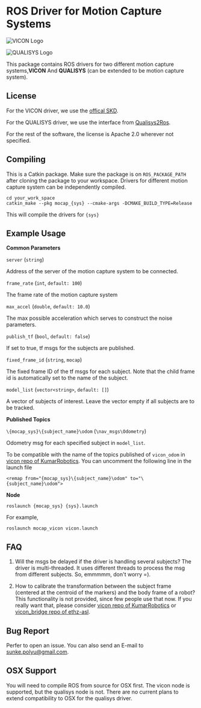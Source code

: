 # ROS Driver for Motion Capture Systems
![VICON Logo](http://www.awn.com/sites/default/files/styles/inline_medium/public/image/featured/1025139-vicon-delivers-motion-capture-innovations-siggraph-2015.jpg?itok=vsH7Prwo)

![QUALISYS Logo](http://isbs2015.sciencesconf.org/conference/isbs2015/pages/Qualisys_Logga_PMS.png)

This package contains ROS drivers for two different motion capture systems,**VICON** And **QUALISYS** (can be extended to be motion capture system).

## License
For the VICON driver, we use the [offical SKD](http://www.vicon.com/products/software/datastream-sdk).

For the QUALISYS driver, we use the interface from [Qualisys2Ros](https://github.com/omwdunkley/Qualisys2Ros).

For the rest of the software, the license is Apache 2.0 wherever not specified.

## Compiling
This is a Catkin package. Make sure the package is on `ROS_PACKAGE_PATH` after cloning the package to your workspace. Drivers for different motion capture system can be independently compiled.

```
cd your_work_space
catkin_make --pkg mocap_{sys} --cmake-args -DCMAKE_BUILD_TYPE=Release
```

This will compile the drivers for `{sys}`

## Example Usage

**Common Parameters**

`server` (`string`)

Address of the server of the motion capture system to be connected.

`frame_rate` (`int`, `default: 100`)

The frame rate of the motion capture system

`max_accel` (`double`, `default: 10.0`)

The max possible acceleration which serves to construct the noise parameters.

`publish_tf` (`bool`, `default: false`)

If set to true, tf msgs for the subjects are published.

`fixed_frame_id` (`string`, `mocap`)

The fixed frame ID of the tf msgs for each subject. Note that the child frame id is automatically set to the name of the subject.

`model_list` (`vector<string>`, `default: []`)

A vector of subjects of interest. Leave the vector empty if all subjects are to be tracked.

**Published Topics**

`\{mocap_sys}\{subject_name}\odom` (`\nav_msgs\Odometry`)

Odometry msg for each specified subject in `model_list`.

To be compatible with the name of the topics published of `vicon_odom` in [vicon repo of KumarRobotics](https://github.com/KumarRobotics/vicon). You can uncomment the following line in the launch file

`<remap from="{mocap_sys}\{subject_name}\odom" to="\{subject_name}\odom">`

**Node**

`roslaunch {mocap_sys} {sys}.launch`

For example,

`roslaunch mocap_vicon vicon.launch`

## FAQ

1. Will the msgs be delayed if the driver is handling several subjects? The driver is multi-threaded. It uses different threads to process the msg from different subjects. So, emmmmm, don't worry =).

2. How to calibrate the transformation between the subject frame (centered at the centroid of the markers) and the body frame of a robot? This functionality is not provided, since few people use that now. If you really want that, please consider [vicon repo of KumarRobotics](https://github.com/KumarRobotics/vicon) or [vicon_bridge repo of ethz-asl](https://github.com/ethz-asl/vicon_bridge).

## Bug Report

Perfer to open an issue. You can also send an E-mail to sunke.polyu@gmail.com.

## OSX Support

You will need to compile ROS from source for OSX first. The vicon node is supported, but the qualisys node is not.  There are no current plans to extend compatibility to OSX for the qualisys driver.
